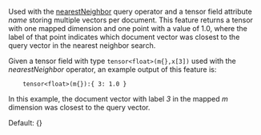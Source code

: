 Used with the [nearestNeighbor](https://docs.vespa.ai/en/reference/query-language-reference.html#nearestneighbor) query operator and a tensor field attribute *name* storing multiple vectors per document. This feature returns a tensor with one mapped dimension and one point with a value of 1.0, where the label of that point indicates which document vector was closest to the query vector in the nearest neighbor search.

Given a tensor field with type `tensor<float>(m{},x[3])` used with the *nearestNeighbor* operator, an example output of this feature is:

```
    tensor<float>(m{}):{ 3: 1.0 }
```

In this example, the document vector with label *3* in the mapped *m* dimension was closest to the query vector.

Default: {}